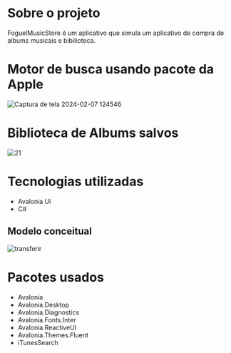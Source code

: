 # Sobre o projeto

FoguelMusicStore é um aplicativo que simula um aplicativo de compra de albums musicais e bibilioteca.

# Motor de busca usando pacote da Apple
![Captura de tela 2024-02-07 124546](https://github.com/gustavofoguel/FoguelMusicStore/assets/65081019/0dc577f9-dce2-4a0e-9844-928e7cf303dd)

# Biblioteca de Albums salvos
![21](https://github.com/gustavofoguel/FoguelMusicStore/assets/65081019/3c29aa1f-b24a-430a-904b-7d5cac0cc741)




# Tecnologias utilizadas
- Avalonia Ui
- C#
## Modelo conceitual
![transferir](https://github.com/gustavofoguel/FoguelMusicStore/assets/65081019/85e40e44-a352-4a7c-a82c-e00ddb58c446)




# Pacotes usados
- Avalonia
- Avalonia.Desktop
- Avalonia.Diagnostics
- Avalonia.Fonts.Inter
- Avalonia.ReactiveUI
- Avalonia.Themes.Fluent
- iTunesSearch
